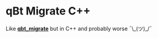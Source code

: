 # qBt Migrate C++
Like **[qbt_migrate](https://github.com/jslay88/qbt_migrate)** but in C++ and probably worse ¯\\\_(ツ)_/¯
